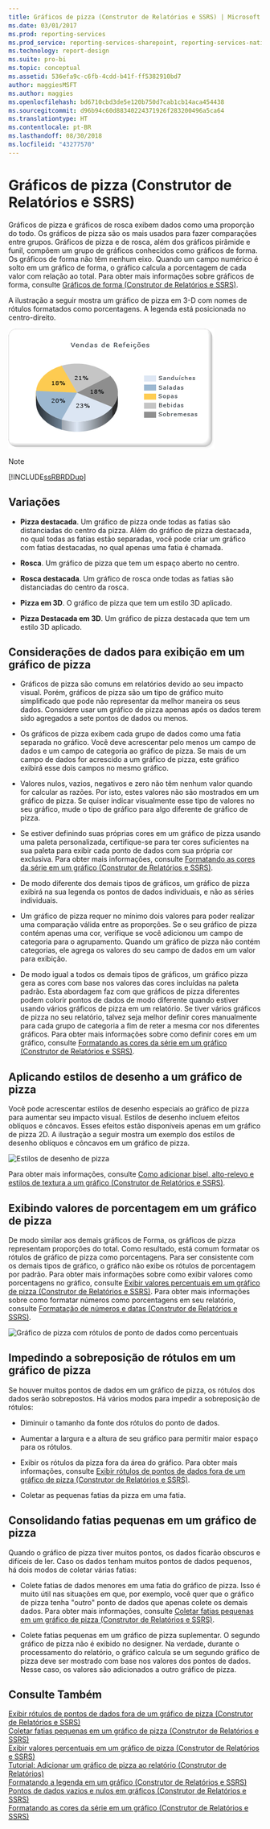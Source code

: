 ```yaml
---
title: Gráficos de pizza (Construtor de Relatórios e SSRS) | Microsoft Docs
ms.date: 03/01/2017
ms.prod: reporting-services
ms.prod_service: reporting-services-sharepoint, reporting-services-native
ms.technology: report-design
ms.suite: pro-bi
ms.topic: conceptual
ms.assetid: 536efa9c-c6fb-4cdd-b41f-ff5382910bd7
author: maggiesMSFT
ms.author: maggies
ms.openlocfilehash: bd6710cbd3de5e120b750d7cab1cb14aca454438
ms.sourcegitcommit: d96b94c60d88340224371926f283200496a5ca64
ms.translationtype: HT
ms.contentlocale: pt-BR
ms.lasthandoff: 08/30/2018
ms.locfileid: "43277570"
---
```

# <a name="pie-charts-report-builder-and-ssrs"></a>Gráficos de pizza (Construtor de Relatórios e SSRS)
  Gráficos de pizza e gráficos de rosca exibem dados como uma proporção do todo. Os gráficos de pizza são os mais usados para fazer comparações entre grupos. Gráficos de pizza e de rosca, além dos gráficos pirâmide e funil, compõem um grupo de gráficos conhecidos como gráficos de forma. Os gráficos de forma não têm nenhum eixo. Quando um campo numérico é solto em um gráfico de forma, o gráfico calcula a porcentagem de cada valor com relação ao total. Para obter mais informações sobre gráficos de forma, consulte [Gráficos de forma &#40;Construtor de Relatórios e SSRS&#41;](../../reporting-services/report-design/shape-charts-report-builder-and-ssrs.md).  
  
 A ilustração a seguir mostra um gráfico de pizza em 3-D com nomes de rótulos formatados como porcentagens.  A legenda está posicionada no centro-direito.  
  
 ![Gráfico de pizza](../../reporting-services/report-design/media/piechart.gif "Gráfico de pizza")  
  
> [!NOTE]  
>  [!INCLUDE[ssRBRDDup](../../includes/ssrbrddup-md.md)]  
  
## <a name="variations"></a>Variações  
  
-   **Pizza destacada**. Um gráfico de pizza onde todas as fatias são distanciadas do centro da pizza. Além do gráfico de pizza destacada, no qual todas as fatias estão separadas, você pode criar um gráfico com fatias destacadas, no qual apenas uma fatia é chamada.  
  
-   **Rosca**. Um gráfico de pizza que tem um espaço aberto no centro.  
  
-   **Rosca destacada**. Um gráfico de rosca onde todas as fatias são distanciadas do centro da rosca.  
  
-   **Pizza em 3D**. O gráfico de pizza que tem um estilo 3D aplicado.  
  
-   **Pizza Destacada em 3D**. Um gráfico de pizza destacada que tem um estilo 3D aplicado.  
  
## <a name="data-considerations-for-display-on-a-pie-chart"></a>Considerações de dados para exibição em um gráfico de pizza  
  
-   Gráficos de pizza são comuns em relatórios devido ao seu impacto visual. Porém, gráficos de pizza são um tipo de gráfico muito simplificado que pode não representar da melhor maneira os seus dados. Considere usar um gráfico de pizza apenas após os dados terem sido agregados a sete pontos de dados ou menos.  
  
-   Os gráficos de pizza exibem cada grupo de dados como uma fatia separada no gráfico. Você deve acrescentar pelo menos um campo de dados e um campo de categoria ao gráfico de pizza. Se mais de um campo de dados for acrescido a um gráfico de pizza, este gráfico exibirá esse dois campos no mesmo gráfico.  
  
-   Valores nulos, vazios, negativos e zero não têm nenhum valor quando for calcular as razões. Por isto, estes valores não são mostrados em um gráfico de pizza. Se quiser indicar visualmente esse tipo de valores no seu gráfico, mude o tipo de gráfico para algo diferente de gráfico de pizza.  
  
-   Se estiver definindo suas próprias cores em um gráfico de pizza usando uma paleta personalizada, certifique-se para ter cores suficientes na sua paleta para exibir cada ponto de dados com sua própria cor exclusiva. Para obter mais informações, consulte [Formatando as cores da série em um gráfico &#40;Construtor de Relatórios e SSRS&#41;](../../reporting-services/report-design/formatting-series-colors-on-a-chart-report-builder-and-ssrs.md).  
  
-   De modo diferente dos demais tipos de gráficos, um gráfico de pizza exibirá na sua legenda os pontos de dados individuais, e não as séries individuais.  
  
-   Um gráfico de pizza requer no mínimo dois valores para poder realizar uma comparação válida entre as proporções. Se o seu gráfico de pizza contém apenas uma cor, verifique se você adicionou um campo de categoria para o agrupamento. Quando um gráfico de pizza não contém categorias, ele agrega os valores do seu campo de dados em um valor para exibição.  
  
-   De modo igual a todos os demais tipos de gráficos, um gráfico pizza gera as cores com base nos valores das cores incluídas na paleta padrão. Esta abordagem faz com que gráficos de pizza diferentes podem colorir pontos de dados de modo diferente quando estiver usando vários gráficos de pizza em um relatório. Se tiver vários gráficos de pizza no seu relatório, talvez seja melhor definir cores manualmente para cada grupo de categoria a fim de reter a mesma cor nos diferentes gráficos. Para obter mais informações sobre como definir cores em um gráfico, consulte [Formatando as cores da série em um gráfico &#40;Construtor de Relatórios e SSRS&#41;](../../reporting-services/report-design/formatting-series-colors-on-a-chart-report-builder-and-ssrs.md).  
  
## <a name="applying-drawing-styles-to-a-pie-chart"></a>Aplicando estilos de desenho a um gráfico de pizza  
 Você pode acrescentar estilos de desenho especiais ao gráfico de pizza para aumentar seu impacto visual. Estilos de desenho incluem efeitos oblíquos e côncavos. Esses efeitos estão disponíveis apenas em um gráfico de pizza 2D. A ilustração a seguir mostra um exemplo dos estilos de desenho oblíquos e côncavos em um gráfico de pizza.  
  
 ![Estilos de desenho de pizza](../../reporting-services/report-design/media/rs-piedrawingeffects-concave2.gif "Estilos de desenho de pizza")  
  
 Para obter mais informações, consulte [Como adicionar bisel, alto-relevo e estilos de textura a um gráfico &#40;Construtor de Relatórios e SSRS&#41;](../../reporting-services/report-design/chart-effects-add-bevel-emboss-or-texture-report-builder.md).  
  
## <a name="displaying-percentage-values-on-a-pie-chart"></a>Exibindo valores de porcentagem em um gráfico de pizza  
 De modo similar aos demais gráficos de Forma, os gráficos de pizza representam proporções do total. Como resultado, está comum formatar os rótulos de gráfico de pizza como porcentagens. Para ser consistente com os demais tipos de gráfico, o gráfico não exibe os rótulos de porcentagem por padrão. Para obter mais informações sobre como exibir valores como porcentagens no gráfico, consulte [Exibir valores percentuais em um gráfico de pizza &#40;Construtor de Relatórios e SSRS&#41;](../../reporting-services/report-design/display-percentage-values-on-a-pie-chart-report-builder-and-ssrs.md). Para obter mais informações sobre como formatar números como porcentagens em seu relatório, consulte [Formatação de números e datas &#40;Construtor de Relatórios e SSRS&#41;](../../reporting-services/report-design/formatting-numbers-and-dates-report-builder-and-ssrs.md).  
  
 ![Gráfico de pizza com rótulos de ponto de dados como percentuais](../../reporting-services/report-design/media/rs-piechartpercentages.gif "Gráfico de pizza com rótulos de ponto de dados como percentuais")  
  
## <a name="preventing-overlapped-labels-on-a-pie-chart"></a>Impedindo a sobreposição de rótulos em um gráfico de pizza  
 Se houver muitos pontos de dados em um gráfico de pizza, os rótulos dos dados serão sobrepostos. Há vários modos para impedir a sobreposição de rótulos:  
  
-   Diminuir o tamanho da fonte dos rótulos do ponto de dados.  
  
-   Aumentar a largura e a altura de seu gráfico para permitir maior espaço para os rótulos.  
  
-   Exibir os rótulos da pizza fora da área do gráfico. Para obter mais informações, consulte [Exibir rótulos de pontos de dados fora de um gráfico de pizza &#40;Construtor de Relatórios e SSRS&#41;](../../reporting-services/report-design/display-data-point-labels-outside-a-pie-chart-report-builder-and-ssrs.md).  
  
-   Coletar as pequenas fatias da pizza em uma fatia.  
  
## <a name="consolidating-small-slices-on-a-pie-chart"></a>Consolidando fatias pequenas em um gráfico de pizza  
 Quando o gráfico de pizza tiver muitos pontos, os dados ficarão obscuros e difíceis de ler. Caso os dados tenham muitos pontos de dados pequenos, há dois modos de coletar várias fatias:  
  
-   Colete fatias de dados menores em uma fatia do gráfico de pizza. Isso é muito útil nas situações em que, por exemplo, você quer que o gráfico de pizza tenha "outro" ponto de dados que apenas colete os demais dados. Para obter mais informações, consulte [Coletar fatias pequenas em um gráfico de pizza &#40;Construtor de Relatórios e SSRS&#41;](../../reporting-services/report-design/collect-small-slices-on-a-pie-chart-report-builder-and-ssrs.md).  
  
-   Colete fatias pequenas em um gráfico de pizza suplementar. O segundo gráfico de pizza não é exibido no designer. Na verdade, durante o processamento do relatório, o gráfico calcula se um segundo gráfico de pizza deve ser mostrado com base nos valores dos pontos de dados. Nesse caso, os valores são adicionados a outro gráfico de pizza.  
  
## <a name="see-also"></a>Consulte Também  
 [Exibir rótulos de pontos de dados fora de um gráfico de pizza &#40;Construtor de Relatórios e SSRS&#41;](../../reporting-services/report-design/display-data-point-labels-outside-a-pie-chart-report-builder-and-ssrs.md)   
 [Coletar fatias pequenas em um gráfico de pizza &#40;Construtor de Relatórios e SSRS&#41;](../../reporting-services/report-design/collect-small-slices-on-a-pie-chart-report-builder-and-ssrs.md)   
 [Exibir valores percentuais em um gráfico de pizza &#40;Construtor de Relatórios e SSRS&#41;](../../reporting-services/report-design/display-percentage-values-on-a-pie-chart-report-builder-and-ssrs.md)   
 [Tutorial: Adicionar um gráfico de pizza ao relatório &#40;Construtor de Relatórios&#41;](../../reporting-services/tutorial-add-a-pie-chart-to-your-report-report-builder.md)   
 [Formatando a legenda em um gráfico &#40;Construtor de Relatórios e SSRS&#41;](../../reporting-services/report-design/chart-legend-formatting-report-builder.md)   
 [Pontos de dados vazios e nulos em gráficos &#40;Construtor de Relatórios e SSRS&#41;](../../reporting-services/report-design/empty-and-null-data-points-in-charts-report-builder-and-ssrs.md)   
 [Formatando as cores da série em um gráfico &#40;Construtor de Relatórios e SSRS&#41;](../../reporting-services/report-design/formatting-series-colors-on-a-chart-report-builder-and-ssrs.md)  
  
  
